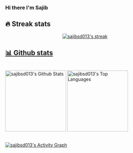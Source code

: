 ### Hi there I'm Sajib 


## 🔥 Streak stats

<!-- GitHub Readme Streak Stats - https://github.com/arnabxero/github-readme-streak-stats -->
<p align="center">
  <a href="https://github.com/sajibsd013?tab=repositories">
    <img title="stats" alt="sajibsd013's streak" src="https://github-readme-streak-stats.herokuapp.com/?user=sajibsd013&theme=dark-metallian&hide_border=false"/>
	</p>

<!-- Some badges are from https://github.com/Ileriayo/markdown-badges -->
  

## 📊 Github stats

<!-- https://github.com/anuraghazra/github-readme-stats -->
  <br/>
    <a href="https://github.com/sajibsd013"><img alt="sajibsd013's Github Stats" src="https://github-readme-stats.vercel.app/api?username=sajibsd013&show_icons=true&count_private=true&theme=react&hide_border=true&bg_color=1F222E&title_color=F85D7F&icon_color=F8D866" height="192px"/></a>
  <a href="https://github.com/sajibsd013"><img alt="sajibsd013's Top Languages" src="https://github-readme-stats.vercel.app/api/top-langs/?username=sajibsd013&langs_count=8&layout=compact&theme=react&hide_border=true&bg_color=1F222E&title_color=F85D7F&icon_color=F8D866&hide=Jupyter%20Notebook" height="192px"/></a>
  <br/>
  <br/>

<!-- https://github.com/jamesgeorge007/github-activity-readme -->


<!-- https://github.com/ashutosh00710/github-readme-activity-graph -->
<a href="https://github.com/sajibsd013"><img alt="sajibsd013's Activity Graph" src="https://activity-graph.herokuapp.com/graph?username=sajibsd013&bg_color=1F222E&color=F8D866&line=F85D7F&point=FFFFFF&hide_border=true" /></a>




